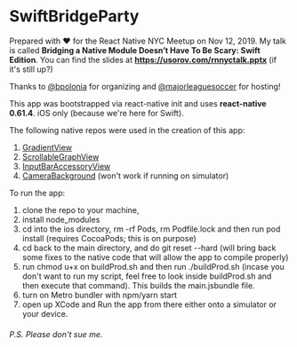 # SwiftBridgeParty

Prepared with ❤️ for the React Native NYC Meetup on Nov 12, 2019.
My talk is called **Bridging a Native Module Doesn’t Have To Be Scary: Swift Edition**.
You can find the slides at **https://usorov.com/rnnyctalk.pptx** (if it's still up?)

Thanks to [@bpolonia]( https://github.com/bpolonia ) for organizing and [@majorleaguesoccer]( https://github.com/majorleaguesoccer ) for hosting!

This app was bootstrapped via react-native init and uses **react-native 0.61.4**. iOS only (because we're here for Swift).

The following native repos were used in the creation of this app:
1. [GradientView]( https://github.com/soffes/GradientView )
2. [ScrollableGraphView]( https://github.com/philackm/ScrollableGraphView )
3. [InputBarAccessoryView]( https://github.com/nathantannar4/InputBarAccessoryView )
4. [CameraBackground]( https://github.com/yonat/CameraBackground ) (won't work if running on simulator)

To run the app:
1. clone the repo to your machine,
2. install node_modules
3. cd into the ios directory, rm -rf Pods, rm Podfile.lock and then run pod install (requires CocoaPods; this is on purpose)
4. cd back to the main directory, and do git reset --hard (will bring back some fixes to the native code that will allow the app to compile properly)
5. run chmod u+x on buildProd.sh and then run ./buildProd.sh (incase you don't want to run my script, feel free to look inside buildProd.sh and then execute that command). This builds the main.jsbundle file.
3. turn on Metro bundler with npm/yarn start
4. open up XCode and Run the app from there either onto a simulator or your device.

###### P.S. Please don't sue me.
